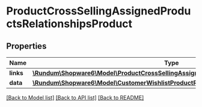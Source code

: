 # ProductCrossSellingAssignedProductsRelationshipsProduct

## Properties
Name | Type | Description | Notes
------------ | ------------- | ------------- | -------------
**links** | [**\Rundum\Shopware6\Model\ProductCrossSellingAssignedProductsRelationshipsProductLinks**](ProductCrossSellingAssignedProductsRelationshipsProductLinks.md) |  | [optional] 
**data** | [**\Rundum\Shopware6\Model\CustomerWishlistProductRelationshipsProductData**](CustomerWishlistProductRelationshipsProductData.md) |  | [optional] 

[[Back to Model list]](../../README.md#documentation-for-models) [[Back to API list]](../../README.md#documentation-for-api-endpoints) [[Back to README]](../../README.md)

